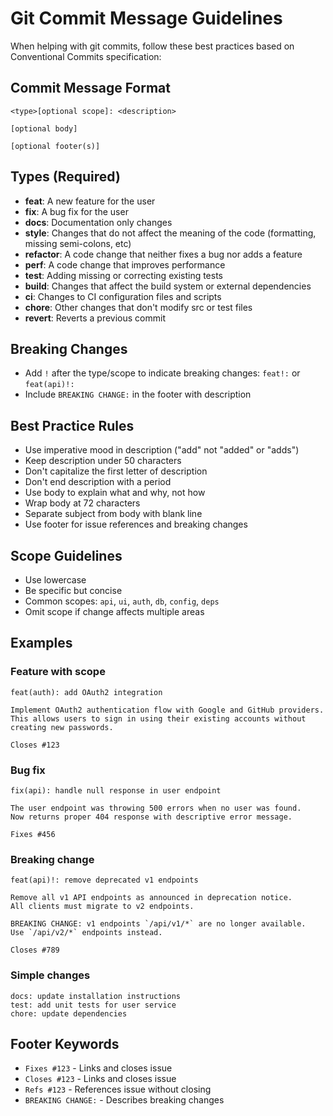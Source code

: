 # Git Commit Message Guidelines

When helping with git commits, follow these best practices based on Conventional Commits specification:

## Commit Message Format

```
<type>[optional scope]: <description>

[optional body]

[optional footer(s)]
```

## Types (Required)

- **feat**: A new feature for the user
- **fix**: A bug fix for the user
- **docs**: Documentation only changes
- **style**: Changes that do not affect the meaning of the code (formatting, missing semi-colons, etc)
- **refactor**: A code change that neither fixes a bug nor adds a feature
- **perf**: A code change that improves performance
- **test**: Adding missing or correcting existing tests
- **build**: Changes that affect the build system or external dependencies
- **ci**: Changes to CI configuration files and scripts
- **chore**: Other changes that don't modify src or test files
- **revert**: Reverts a previous commit

## Breaking Changes

- Add `!` after the type/scope to indicate breaking changes: `feat!:` or `feat(api)!:`
- Include `BREAKING CHANGE:` in the footer with description

## Best Practice Rules

- Use imperative mood in description ("add" not "added" or "adds")
- Keep description under 50 characters
- Don't capitalize the first letter of description
- Don't end description with a period
- Use body to explain what and why, not how
- Wrap body at 72 characters
- Separate subject from body with blank line
- Use footer for issue references and breaking changes

## Scope Guidelines

- Use lowercase
- Be specific but concise
- Common scopes: `api`, `ui`, `auth`, `db`, `config`, `deps`
- Omit scope if change affects multiple areas

## Examples

### Feature with scope

```
feat(auth): add OAuth2 integration

Implement OAuth2 authentication flow with Google and GitHub providers.
This allows users to sign in using their existing accounts without
creating new passwords.

Closes #123
```

### Bug fix

```
fix(api): handle null response in user endpoint

The user endpoint was throwing 500 errors when no user was found.
Now returns proper 404 response with descriptive error message.

Fixes #456
```

### Breaking change

```
feat(api)!: remove deprecated v1 endpoints

Remove all v1 API endpoints as announced in deprecation notice.
All clients must migrate to v2 endpoints.

BREAKING CHANGE: v1 endpoints `/api/v1/*` are no longer available.
Use `/api/v2/*` endpoints instead.

Closes #789
```

### Simple changes

```
docs: update installation instructions
test: add unit tests for user service
chore: update dependencies
```

## Footer Keywords

- `Fixes #123` - Links and closes issue
- `Closes #123` - Links and closes issue
- `Refs #123` - References issue without closing
- `BREAKING CHANGE:` - Describes breaking changes
